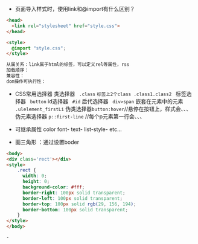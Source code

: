 - 页面导入样式时，使用link和@import有什么区别？
```html
<head>
  <link rel="stylesheet" href="style.css">
</head>

<style>
  @import "style.css";
</style>

从属关系：link属于html的标签，可以定义rel等属性，rss
加载顺序：
兼容性：
dom操作可执行性：
```

- CSS常用选择器
类选择器 ``` .class``` ```标签上2个class .class1.class2 ```
标签选择器 ``` button```
id选择器 ``` #id```
后代选择器 ``` div>span```
嵌套在元素中的元素 ``` .ulelement_firstLi ```
伪类选择器``` button:hover ```//悬停在按钮上，样式会、、、
伪元素选择器 ``` p::first-line ``` //每个p元素第一行会、、、

- 可继承属性
color
font-
text-
list-style-
etc...

- 画三角形 ：通过设置boder
```html
<body>
<div class='rect'></div>
<style>
    .rect {
      width: 0;
      height: 0;
      background-color: #fff;
      border-right: 100px solid transparent;
      border-left: 100px solid transparent;
      border-top: 100px solid rgb(29, 156, 194);
      border-bottom: 100px solid transparent;
    }
</style>
</body>

- 